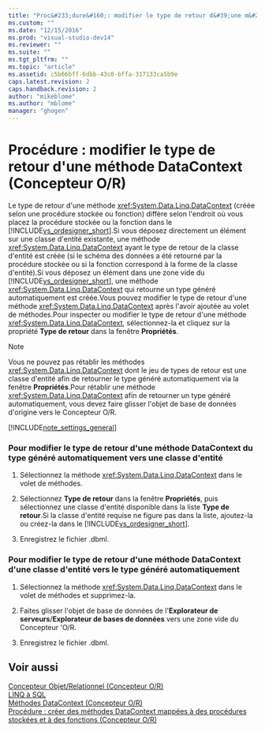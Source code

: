 ```yaml
---
title: "Proc&#233;dure&#160;: modifier le type de retour d&#39;une m&#233;thode DataContext (Concepteur O/R) | Microsoft Docs"
ms.custom: ""
ms.date: "12/15/2016"
ms.prod: "visual-studio-dev14"
ms.reviewer: ""
ms.suite: ""
ms.tgt_pltfrm: ""
ms.topic: "article"
ms.assetid: c5b66bff-6dbb-43c0-bffa-317133ca5b9e
caps.latest.revision: 2
caps.handback.revision: 2
author: "mikeblome"
ms.author: "mblome"
manager: "ghogen"
---
```

# Proc&#233;dure&#160;: modifier le type de retour d&#39;une m&#233;thode DataContext (Concepteur O/R)
Le type de retour d'une méthode <xref:System.Data.Linq.DataContext> \(créée selon une procédure stockée ou fonction\) diffère selon l'endroit où vous placez la procédure stockée ou la fonction dans le [!INCLUDE[vs_ordesigner_short](../data-tools/includes/vs_ordesigner_short_md.md)].Si vous déposez directement un élément sur une classe d'entité existante, une méthode <xref:System.Data.Linq.DataContext> ayant le type de retour de la classe d'entité est créée \(si le schéma des données a été retourné par la procédure stockée ou si la fonction correspond à la forme de la classe d'entité\).Si vous déposez un élément dans une zone vide du [!INCLUDE[vs_ordesigner_short](../data-tools/includes/vs_ordesigner_short_md.md)], une méthode <xref:System.Data.Linq.DataContext> qui retourne un type généré automatiquement est créée.Vous pouvez modifier le type de retour d'une méthode <xref:System.Data.Linq.DataContext> après l'avoir ajoutée au volet de méthodes.Pour inspecter ou modifier le type de retour d'une méthode <xref:System.Data.Linq.DataContext>, sélectionnez\-la et cliquez sur la propriété **Type de retour** dans la fenêtre **Propriétés**.  
  
> [!NOTE]
>  Vous ne pouvez pas rétablir les méthodes <xref:System.Data.Linq.DataContext> dont le jeu de types de retour est une classe d'entité afin de retourner le type généré automatiquement via la fenêtre **Propriétés**.Pour rétablir une méthode <xref:System.Data.Linq.DataContext> afin de retourner un type généré automatiquement, vous devez faire glisser l'objet de base de données d'origine vers le Concepteur O\/R.  
  
 [!INCLUDE[note_settings_general](../data-tools/includes/note_settings_general_md.md)]  
  
### Pour modifier le type de retour d'une méthode DataContext du type généré automatiquement vers une classe d'entité  
  
1.  Sélectionnez la méthode <xref:System.Data.Linq.DataContext> dans le volet de méthodes.  
  
2.  Sélectionnez **Type de retour** dans la fenêtre **Propriétés**, puis sélectionnez une classe d'entité disponible dans la liste **Type de retour**.Si la classe d'entité requise ne figure pas dans la liste, ajoutez\-la ou créez\-la dans le [!INCLUDE[vs_ordesigner_short](../data-tools/includes/vs_ordesigner_short_md.md)].  
  
3.  Enregistrez le fichier .dbml.  
  
### Pour modifier le type de retour d'une méthode DataContext d'une classe d'entité vers le type généré automatiquement  
  
1.  Sélectionnez la méthode <xref:System.Data.Linq.DataContext> dans le volet de méthodes et supprimez\-la.  
  
2.  Faites glisser l'objet de base de données de l'**Explorateur de serveurs**\/**Explorateur de bases de données** vers une zone vide du Concepteur 'O\/R.  
  
3.  Enregistrez le fichier .dbml.  
  
## Voir aussi  
 [Concepteur Objet\/Relationnel \(Concepteur O\/R\)](../data-tools/linq-to-sql-tools-in-visual-studio2.md)   
 [LINQ à SQL](../Topic/LINQ%20to%20SQL.md)   
 [Méthodes DataContext \(Concepteur O\/R\)](../data-tools/datacontext-methods-o-r-designer.md)   
 [Procédure : créer des méthodes DataContext mappées à des procédures stockées et à des fonctions \(Concepteur O\/R\)](../data-tools/how-to-create-datacontext-methods-mapped-to-stored-procedures-and-functions-o-r-designer.md)